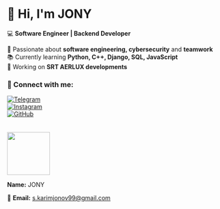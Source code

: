 # 👋 Hi, I'm JONY  

💻 **Software Engineer | Backend Developer**  

🔹 Passionate about **software engineering, cybersecurity** and **teamwork**  
📚 Currently learning **Python, C++, Django, SQL, JavaScript**  
🚀 Working on **SRT AERLUX developments**  

### 🔗 Connect with me:  

[![Telegram](https://img.shields.io/badge/Telegram-AERLUX-blue?logo=telegram)](https://t.me/AERLUXuz)  
[![Instagram](https://img.shields.io/badge/Instagram-AERLUX.uz-red?logo=instagram)](https://www.instagram.com/aerlux.uz)  
[![GitHub](https://img.shields.io/badge/GitHub-JONY--99-black?logo=github)](https://github.com/JONY-99)  
<br>  
<img src="https://media.giphy.com/media/qgQUggAC3Pfv687qPC/giphy.gif" width="100" height="100">  
 
   **Name:** JONY

📧 **Email:** s.karimjonov99@gmail.com  


<!---
JONY-99/JONY-99 is a ✨ special ✨ repository because its `README.md` (this file) appears on your GitHub profile.
You can click the Preview link to take a look at your changes.
--->
